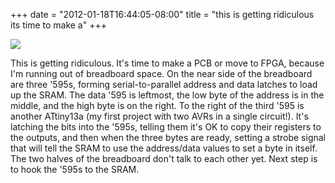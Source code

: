 ﻿+++
date = "2012-01-18T16:44:05-08:00"
title = "this is getting ridiculous its time to make a"
+++

 ![](/tumblr_files/tumblr_lxvmzg7w9E1qly645o1_1280.jpg)  

This is getting ridiculous. It's time to make a PCB or move to FPGA, because
I'm running out of breadboard space. On the near side of the breadboard are
three '595s, forming serial-to-parallel address and data latches to load up
the SRAM. The data '595 is leftmost, the low byte of the address is in the
middle, and the high byte is on the right. To the right of the third '595 is
another ATtiny13a (my first project with two AVRs in a single circuit!). It's
latching the bits into the '595s, telling them it's OK to copy their registers
to the outputs, and then when the three bytes are ready, setting a strobe
signal that will tell the SRAM to use the address/data values to set a byte in
itself. The two halves of the breadboard don't talk to each other yet. Next
step is to hook the '595s to the SRAM.

